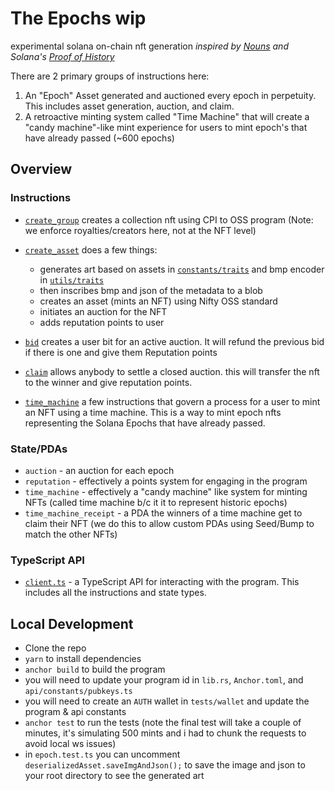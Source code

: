 # The Epochs wip
experimental solana on-chain nft generation
_inspired by [Nouns](https://nouns.wtf/) and Solana's [Proof of History](https://solana.com/news/proof-of-history)_

There are 2 primary groups of instructions here: 
1. An "Epoch" Asset generated and auctioned every epoch in perpetuity. This includes asset generation, auction, and claim.
2. A retroactive minting system called "Time Machine" that will create a "candy machine"-like mint experience for users to mint epoch's that have already passed (~600 epochs)

## Overview
### Instructions 
- [`create_group`](/programs/epochs/src/instructions/create_group.rs) creates a collection nft using CPI to OSS program (Note: we enforce royalties/creators here, not at the NFT level)
- [`create_asset`](/programs/epochs/src/instructions/create_asset.rs) does a few things:
     - generates art based on assets in [`constants/traits`](/programs/epochs/src/constants/traits/) and bmp encoder in [`utils/traits`](/programs/epochs/src/utils/traits.rs) 
     - then inscribes bmp and json of the metadata to a blob
     - creates an asset (mints an NFT) using Nifty OSS standard
     - initiates an auction for the NFT
     - adds reputation points to user

- [`bid`](/programs/epochs/src/instructions/auction_bid.rs) creates a user bit for an active auction. It will refund the previous bid if there is one and give them Reputation points
- [`claim`](/programs/epochs/src/instructions/auction_claim.rs) allows anybody to settle a closed auction. this will transfer the nft to the winner and give reputation points. 
- [`time_machine`](/programs/epochs/src/instructions/time_machine/) a few instructions that govern a process for a user to mint an NFT using a time machine. This is a way to mint epoch nfts representing the Solana Epochs that have already passed.


### State/PDAs
- `auction` - an auction for each epoch
- `reputation` - effectively a points system for engaging in the program 
- `time_machine` - effectively a "candy machine" like system for minting NFTs (called time machine b/c it it to represent historic epochs)
- `time_machine_receipt` - a PDA the winners of a time machine get to claim their NFT (we do this to allow custom PDAs using Seed/Bump to match the other NFTs)

### TypeScript API
- [`client.ts`](api/client.ts) - a TypeScript API for interacting with the program. This includes all the instructions and state types.

## Local Development

- Clone the repo
- `yarn` to install dependencies
- `anchor build` to build the program
- you will need to update your program id in `lib.rs`, `Anchor.toml`, and `api/constants/pubkeys.ts`
- you will need to create an `AUTH` wallet in `tests/wallet` and update the program & api constants
- `anchor test` to run the tests (note the final test will take a couple of minutes, it's simulating 500 mints and i had to chunk the requests to avoid local ws issues)
- in `epoch.test.ts` you can uncomment `deserializedAsset.saveImgAndJson();` to save the image and json to your root directory to see the generated art